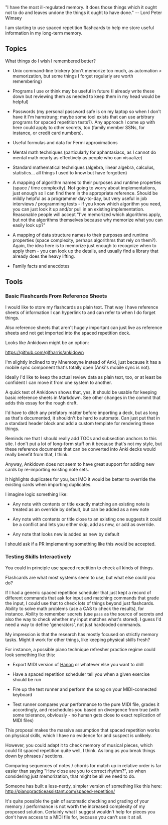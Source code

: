"I have the most ill-regulated memory. It does those things which it ought not
to do and leaves undone the things it ought to have done." -- Lord Peter Wimsey


I am starting to use spaced repetition flashcards to help me store useful
information in my long-term memory.


## Topics

What things do I wish I remembered better?

- Unix command-line trickery (don't memorize too much, as automation >
  memorization, but some things I forget regularly are worth remembering)

- Programs I use or think may be useful in future (I already write these down
  but reviewing them as needed to keep them in my head would be helpful)

- Passwords (my personal password safe is on my laptop so when I don't have it
  I'm hamstrung; maybe some tool exists that can use arbitrary programs for
  spaced repetition tests?). Any approach I come up with here could apply to
  other secrets, too (family member SSNs, for instance, or credit card
  numbers).

- Useful formulas and data for Fermi approximations

- Mental math techniques (particularly for aphantasiacs, as I cannot do mental
  math nearly as effectively as people who can visualize)

- Standard mathematical techniques (algebra, linear algebra, calculus,
  statistics... all things I used to know but have forgotten)

- A mapping of algorithm names to their purposes and runtime properties (space
  / time complexity). Not going to worry about implementations, just enough so
  I can find them in the appropriate reference. Should be mildly helpful as a
  programmer day-to-day, but very useful in job interviews / programming
  tests - if you know which algorithm you need, you can just look it up and/or
  pull in an existing implementation. Reasonable people will accept "I've
  memorized which algorithms apply, but not the algorithms themselves because
  why memorize what you can easily look up?"

- A mapping of data structure names to their purposes and runtime properties
  (space complexity, perhaps algorithms that rely on them?). Again, the idea
  here is to memorize just enough to recognize when to apply them - you can
  look up the details, and usually find a library that already does the heavy
  lifting.

- Family facts and anecdotes


## Tools

### Basic Flashcards From Reference Sheets

I would like to store my flashcards as plain text. That way I have reference
sheets of information I can hyperlink to and can refer to when I do forget
things.

Also reference sheets that aren't hugely important can just live as reference
sheets and not get imported into the spaced repetition deck.

Looks like Ankidown might be an option:

https://github.com/glfharris/ankidown

I'm slightly inclined to try Mnemosyne instead of Anki, just because it has a
mobile sync component that's totally open (Anki's mobile sync is not).

Ideally I'd like to keep the actual review data as plain text, too, or at least
be confident I can move it from one system to another.

A quick test of Ankidown shows that, yes, it should be usable for keeping basic
reference sheets in Markdown. See other changes in the commit that adds this
essay for the rough draft.

I'd have to ditch any prefatory matter before importing a deck, but as long as
that's documented, it shouldn't be hard to automate. Can just put that in a
standard header block and add a custom template for rendering these things.

Reminds me that I should really add TOCs and subsection anchors to this site. I
don't put a lot of long-form stuff on it because that's not my style, but these
reference documents that can be converted into Anki decks would really benefit
from that, I think.

Anyway, Ankidown does not seem to have great support for adding new cards by
re-importing existing note sets.

It highlights duplicates for you, but IMO it would be better to override the
existing cards when importing duplicates.

I imagine logic something like:

* Any note with contents or title exactly matching an existing note is treated
  as an override by default, but can be added as a new note

* Any note with contents or title close to an existing one suggests it could be
  a conflict and lets you either skip, add as new, or add as override.

* Any note that looks new is added as new by default

I should ask if a PR implementing something like this would be accepted.


### Testing Skills Interactively

You could in principle use spaced repetition to check all kinds of things.

Flashcards are what most systems seem to use, but what else could you do?

If I had a generic spaced repetition scheduler that just kept a record of
different commands that ask for input and matching commands that grade the
input, I could use that to check lots of things beyond just flashcards. Ability
to solve math problems (use a CAS to check the results), for instance. Ability
to remember secrets (use `pass` as the source of secrets and also the way to
check whether my input matches what's stored). I guess I'd need a way to define
'generators', not just hardcoded commands.

My impression is that the research has mostly focused on strictly memory tasks.
Might it work for other things, like keeping physical skills fresh?

For instance, a possible piano technique refresher practice regime could look
something like this:

- Export MIDI version of
  [Hanon](https://www.mutopiaproject.org/cgibin/piece-info.cgi?id=2037) or
  whatever else you want to drill

- Have a spaced repetition scheduler tell you when a given exercise should be
  run

- Fire up the test runner and perform the song on your MIDI-connected keyboard

- Test runner compares your performance to the pure MIDI file, grades it
  accordingly, and reschedules you based on divergence from true (with some
  tolerance, obviously - no human gets close to exact replication of MIDI
  files)

This proposal makes the massive assumption that spaced repetition works on
physical skills, which I have no evidence for and suspect is unlikely.

However, you could adapt it to check memory of musical pieces, which could fit
spaced repetition quite well, I think. As long as you break things down by
phrases / sections.

Comparing sequences of notes / chords for match up in relative order is far
easier than saying "How close are you to correct rhythm?", so when considering
just memorization, that might be all we need to do.

Someone has built a less-nerdy, simpler version of something like this here:
http://pianopracticeassistant.com/spaced-repetition/

It's quite possible the gain of automatic checking and grading of your memory /
performance is not worth the increased complexity of my proposed solution.
Certainly what I suggest wouldn't help for pieces you don't have access to a
MIDI file for, because you can't use it at all.
